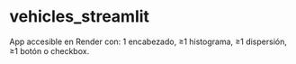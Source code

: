 # vehicles_streamlit
App accesible en Render con: 1 encabezado, ≥1 histograma, ≥1 dispersión, ≥1 botón o checkbox.

